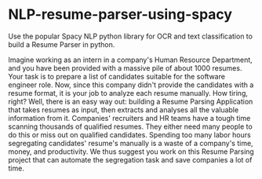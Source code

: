 # NLP-resume-parser-using-spacy
Use the popular Spacy NLP python library for OCR and text classification to build a Resume Parser in python.

Imagine working as an intern in a company's Human Resource Department, and you have been provided with a massive pile of about 1000 resumes. Your task is to prepare a list of candidates suitable for the software engineer role. Now, since this company didn't provide the candidates with a resume format, it is your job to analyze each resume manually. How tiring, right? Well, there is an easy way out: building a Resume Parsing Application that takes resumes as input, then extracts and analyses all the valuable information from it. Companies' recruiters and HR teams have a tough time scanning thousands of qualified resumes. They either need many people to do this or miss out on qualified candidates. Spending too many labor hours segregating candidates' resume's manually is a waste of a company's time, money, and productivity. We thus suggest you work on this Resume Parsing project that can automate the segregation task and save companies a lot of time.
